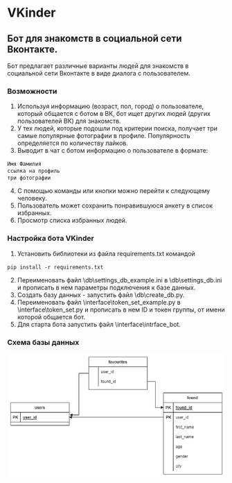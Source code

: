 # VKinder

## Бот для знакомств в социальной сети Вконтакте.

Бот предлагает различные варианты людей для знакомств в социальной сети Вконтакте в виде диалога с пользователем.

### Возможности

1. Используя информацию (возраст, пол, город) о пользователе, который общается с ботом в ВК, бот ищет других людей (других пользователей ВК) для знакомств.
2. У тех людей, которые подошли под критерии поиска, получает три самые популярные фотографии в профиле. Популярность определяется по количеству лайков.
3. Выводит в чат с ботом информацию о пользователе в формате:
```
Имя Фамилия
ссылка на профиль
три фотографии
```
4. С помощью команды или кнопки можно перейти к следующему человеку.
5. Пользователь может сохранить понравившуюся анкету в список избранных.
6. Просмотр списка избранных людей.

### Настройка бота VKinder

1. Установить библиотеки из файла requirements.txt командой
```
pip install -r requirements.txt
```
2. Переименовать файл \db\settings_db_example.ini в \db\settings_db.ini и прописать в нем параметры подключения к базе данных.
3. Создать базу данных - запустить файл \db\create_db.py.
4. Переименовать файл \interface\token_set_example.py в \interface\token_set.py и прописать в нем ID и токен группы, от имени которой общается бот.
5. Для старта бота запустить файл \interface\intrface_bot. 

### Схема базы данных
![scheme VKinder.drawio.png](scheme%20VKinder.drawio.png?raw=true "Схема базы данных")
